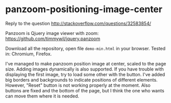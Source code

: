 # panzoom-positioning-image-center
Reply to the question http://stackoverflow.com/questions/32583854/


Panzoom is Qjuery image viewer with zoom: https://github.com/timmywil/jquery.panzoom


Download all the repository, open file `demo-min.html` in your browser. Tested in: Chromium, Firefox.


I've managed to make panzoom position image at center, scaled to the page size. Adding images dynamically is also supported. If you have trouble with displaying the first image, try to load some other with the button. I've added big borders and backgrounds to indicate positions of different elements. However, "Reset" button is not working properly at the moment. Also buttons are fixed and the bottom of the page, but I think the one who wants can move them where it is needed.
